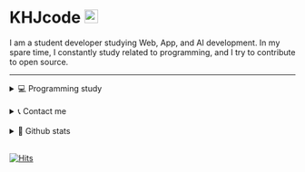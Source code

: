 # KHJcode <img src="https://user-images.githubusercontent.com/1303154/88677602-1635ba80-d120-11ea-84d8-d263ba5fc3c0.gif" width="24px" alt="hi">

I am a student developer studying Web, App, and AI development. In my spare time, I constantly study related to programming, and I try to contribute to open source.

---

<details>
<summary>💻 Programming study</summary>

#### Web
+ HTML, CSS
+ Sass
+ JavaScript
+ TypeScript
+ React, Next.js
+ Node.js
+ MySQL, MongoDB
+ Docker
+ AWS, GCP, Heroku
+ PWA

#### App
+ Ionic, Capacitor
+ Flutter
+ Kodular

#### AI · DataSc
+ Python
+ Pandas, Numpy
+ Scikit learn

#### Etc
+ C
+ Linux
+ Cryptography
+ Arduino
+ C#

</details>

<br/>

<details>
<summary>📞 Contact me</summary>
  <br/>
    <a href='https://github.com/KHJcode' title='github'>
      <img width='25px' src='https://image.flaticon.com/icons/png/512/25/25231.png' /> 
    </a>
    <a href='https://www.instagram.com/khjcode' title='instagram'>
      <img width='25px' src='https://image.flaticon.com/icons/png/512/87/87390.png' /> 
    </a>
    <a href='https://open.kakao.com/me/KHJcode' title='kakaotalk'>
      <img width='25px' src='https://image.flaticon.com/icons/png/512/100/100754.png' /> 
    </a>
    <a href='mailto:khjcode@sinopoda.com' title='email'>
      <img width='25px'
      src='https://image.flaticon.com/icons/png/512/60/60543.png' /> 
    </a>

</details>

<br/>

<details>
<summary>🌱 Github stats</summary>

[![KHJcode's github stats](https://github-readme-stats.vercel.app/api?username=KHJcode&show_icons=true&hide_border=true)](https://github.com/KHJcode)

[![Top Langs](https://github-readme-stats.vercel.app/api/top-langs/?username=KHJcode&layout=compact)](https://github.com/KHJcode)

</details>
<br />

[![Hits](https://hits.seeyoufarm.com/api/count/incr/badge.svg?url=https%3A%2F%2Fgithub.com%2Fkhjcode)](https://hits.seeyoufarm.com)

